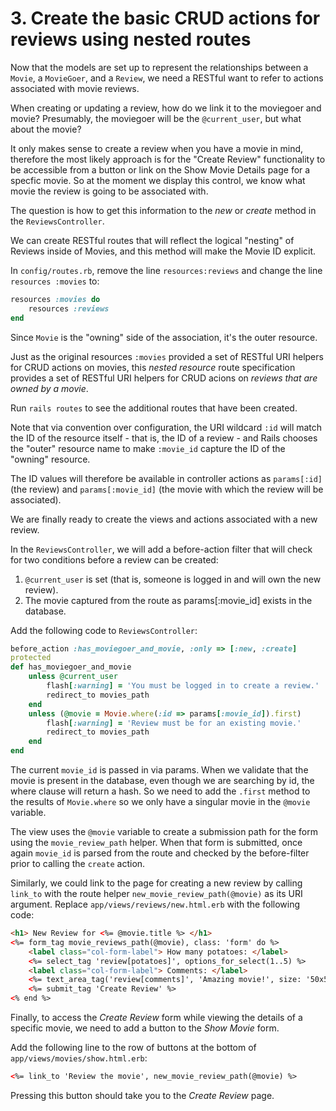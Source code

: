 # 3. Create the basic CRUD actions for reviews using nested routes

Now that the models are set up to represent the relationships between a `Movie`, a `MovieGoer`, and a `Review`, we need a RESTful want to refer to actions associated with movie reviews.

When creating or updating a review, how do we link it to the moviegoer and movie? Presumably, the moviegoer will be the `@current_user`, but what about the movie?

It only makes sense to create a review when you have a movie in mind, therefore the most likely approach is for the "Create Review" functionality to be accessible from a button or link on the Show Movie Details page for a specfic movie.  So at the moment we display this control, we know what movie the review is going to be associated with.

The question is how to get this information to the _new_ or _create_ method in the `ReviewsController`.

We can create RESTful routes that will reflect the logical "nesting" of Reviews inside of Movies, and this method will make the Movie ID explicit.

In `config/routes.rb`, remove the line `resources:reviews` and change the line `resources :movies` to:
```ruby
resources :movies do
	resources :reviews
end
```

Since `Movie` is the "owning" side of the association, it's the outer resource.

Just as the original resources `:movies` provided a set of RESTful URI helpers for CRUD actions on movies, this _nested resource_ route specification provides a set of RESTful URI helpers for CRUD acions on _reviews that are owned by a movie_.

Run `rails routes` to see the additional routes that have been created.

Note that via convention over configuration, the URI wildcard `:id` will match the ID of the resource itself - that is, the ID of a review - and Rails chooses the "outer" resource name to make `:movie_id` capture the ID of the "owning" resource.

The ID values will therefore be available in controller actions as `params[:id]` (the review) and `params[:movie_id]` (the movie with which the review will be associated).

We are finally ready to create the views and actions associated with a new review.

In the `ReviewsController`, we will add a before-action filter that will check for two conditions before a review can be created:

1.  `@current_user` is set (that is, someone is logged in and will own the new review).
2.  The movie captured from the route as params[:movie_id] exists in the database.

Add the following code to `ReviewsController`:

```ruby
before_action :has_moviegoer_and_movie, :only => [:new, :create]
protected
def has_moviegoer_and_movie
	unless @current_user
		flash[:warning] = 'You must be logged in to create a review.'
		redirect_to movies_path
	end
	unless (@movie = Movie.where(:id => params[:movie_id]).first)
		flash[:warning] = 'Review must be for an existing movie.'
		redirect_to movies_path
	end
end
```

The current `movie_id` is passed in via params.  When we validate that the movie is present in the database, even though we are searching by id, the where clause will return a hash. So we need to add the `.first` method to the results of `Movie.where` so we only have a singular movie in the `@movie` variable.

The view uses the `@movie` variable to create a submission path for the form using the `movie_review_path` helper. When that form is submitted, once again `movie_id` is parsed from the route and checked by the before-filter prior to calling the `create` action. 

Similarly, we could link to the page for creating a new review by calling `link_to` with the route helper `new_movie_review_path(@movie)` as its URI argument. Replace `app/views/reviews/new.html.erb` with the following code:
```html
<h1> New Review for <%= @movie.title %> </h1>
<%= form_tag movie_reviews_path(@movie), class: 'form' do %>
	<label class="col-form-label"> How many potatoes: </label>
	<%= select_tag 'review[potatoes]', options_for_select(1..5) %>
	<label class="col-form-label"> Comments: </label>
	<%= text_area_tag('review[comments]', 'Amazing movie!', size: '50x5') %>
	<%= submit_tag 'Create Review' %>
<% end %>
```

Finally, to access the *Create Review* form while viewing the details of a specific movie, we
need to add a button to the *Show Movie* form.

Add the following line to the row of buttons at the bottom of `app/views/movies/show.html.erb`:
```html
<%= link_to 'Review the movie', new_movie_review_path(@movie) %>
```
Pressing this button should take you to the *Create Review* page.